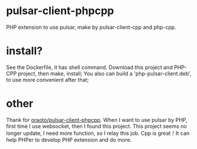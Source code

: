 # pulsar-client-phpcpp
PHP extension to use pulsar, make by pulsar-client-cpp and php-cpp.

# install?
See the Dockerfile, it has shell command.
Download this project and PHP-CPP project, then make, install;
You also can build a 'php-pulsar-client.deb', to use more convenient after that;

# other
Thank for [oraoto/pulsar-client-phpcpp](https://github.com/oraoto/pulsar-client-phpcpp).
When I want to use pulsar by PHP, first time I use websocket, then I found this project.
This project seems no longer update, I need more function, so I relay this job.
Cpp is great！It can help PHPer to develop PHP extension and do more.